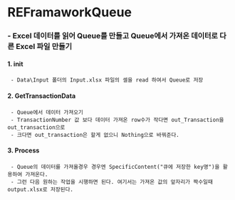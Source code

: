 # REFramaworkQueue


### - Excel 데이터를 읽어 Queue를 만들고 Queue에서 가져온 데이터로 다른 Excel 파일 만들기


#### 1. init
```
 - Data\Input 폴더의 Input.xlsx 파일의 셀을 read 하여서 Queue로 저장
```

#### 2. GetTransactionData
```
 - Queue에서 데이터 가져오기
 - TransactionNumber 값 보다 데이터 가져온 row수가 작다면 out_Transaction을 out_transaction으로
 - 크다면 out_transaction은 할게 없으니 Nothing으로 바꿔준다.
```

#### 3. Process
```
 - Queue의 데이터를 가져올경우 경우엔 SpecificContent("큐에 저장한 key명")을 활용하여 가져온다.
 - 그런 다음 원하는 작업을 시행하면 된다. 여기서는 가져온 값의 앞자리가 짝수일때 output.xlsx로 저장된다.
```
 
